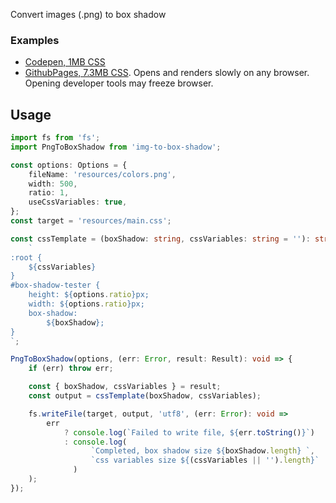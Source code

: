 Convert images (.png) to box shadow

### Examples
- [Codepen, 1MB CSS](https://codepen.io/ariperkkio/pen/YMzxzO)
- [GithubPages, 7.3MB CSS](https://ariperkkio.github.io/img-to-box-shadow/). Opens and renders slowly on any browser. Opening developer tools may freeze browser.

## Usage
```ts
import fs from 'fs';
import PngToBoxShadow from 'img-to-box-shadow';

const options: Options = {
    fileName: 'resources/colors.png',
    width: 500,
    ratio: 1,
    useCssVariables: true,
};
const target = 'resources/main.css';

const cssTemplate = (boxShadow: string, cssVariables: string = ''): string =>
    `
:root {
    ${cssVariables}
}
#box-shadow-tester {
    height: ${options.ratio}px;
    width: ${options.ratio}px;
    box-shadow:
        ${boxShadow};
}
`;

PngToBoxShadow(options, (err: Error, result: Result): void => {
    if (err) throw err;

    const { boxShadow, cssVariables } = result;
    const output = cssTemplate(boxShadow, cssVariables);

    fs.writeFile(target, output, 'utf8', (err: Error): void =>
        err
            ? console.log(`Failed to write file, ${err.toString()}`)
            : console.log(
                  `Completed, box shadow size ${boxShadow.length} `,
                  `css variables size ${(cssVariables || '').length}`
              )
    );
});
```
